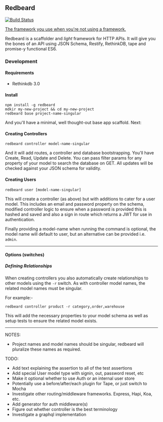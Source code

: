 ## Redbeard
[![Build Status](https://travis-ci.org/Prismatik/redbeard.svg)](https://travis-ci.org/Prismatik/redbeard)

[The framework you use when you're not using a framework.](http://ozwords.org/?p=3240)

Redbeard is a scaffolder and _light_ framework for HTTP APIs. It will give you the bones of an API using JSON Schema, Restify, RethinkDB, tape and promise-y functional ES6.

### Development

#### Requirements

- Rethinkdb 3.0

#### Install
```
npm install -g redbeard
mdkir my-new-project && cd my-new-project
redbeard base project-name-singular
```
And you'll have a minimal, well thought-out base app scaffold. Next:

#### Creating Controllers

```
redbeard controller model-name-singular
```
And it will add routes, a controller and database bootstrapping. You'll have Create, Read, Update and Delete. You can pass filter params for any property of your model to search the database on GET. All updates will be checked against your JSON schema for validity.

#### Creating Users

```
redbeard user [model-name-singular]
```

This will create a controller (as above) but with additions to cater for a user model. This includes an email and password property on the schema, modified controller logic to ensure when a password is provided this is hashed and saved and also a sign in route which returns a JWT for use in authentication.

Finally providing a model-name when running the command is optional, the model name will default to user, but an alternative can be provided i.e. `admin`.

- - -

#### Options (switches)

##### Defining Relationships

When creating controllers you also automatically create relationships to other models using the `-r` switch. As with controller model names, the related model names must be singular.

For example:-

```
redbeard controller product -r category,order,warehouse
```

This will add the necessary properties to your model schema as well as setup tests to ensure the related model exists.

- - -

NOTES:
* Project names and model names should be singular, redbeard will pluralize these names as required.

TODO:

* Add text explaining the assertion to all of the test assertions
* Add special User model type with signin, out, password reset, etc
* Make it optional whether to use Auth or an internal user store
* Potentially use a before/after/each plugin for Tape, or just switch to Mocha
* Investigate other routing/middleware frameworks. Express, Hapi, Koa, etc.
* Add generator for auth middleware(s)
* Figure out whether controller is the best terminology
* Investigate a graphql implementation
